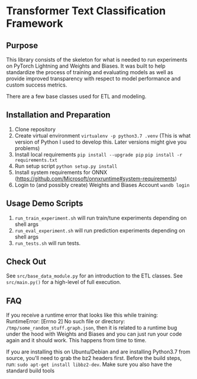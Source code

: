 # Transformer Text Classification Framework

## Purpose

This library consists of the skeleton for what is needed to run experiments on PyTorch Lightning and Weights and Biases. It
was built to help standardize the process of training and evaluating models as well as provide improved transparency with
respect to model performance and custom success metrics.

There are a few base classes used for ETL and modeling.

## Installation and Preparation
1. Clone repository
2. Create virtual environment `virtualenv -p python3.7 .venv`
(This is what version of Python I used to develop this. Later versions might give you problems)
3. Install local requirements
   `pip install --upgrade pip`
   `pip install -r requirements.txt`
4. Run setup script
   `python setup.py install`
5. Install system requirements for ONNX (https://github.com/Microsoft/onnxruntime#system-requirements)
6. Login to (and possibly create) Weights and Biases Account
   `wandb login`

## Usage Demo Scripts
1. `run_train_experiment.sh` will run train/tune experiments depending on shell args
2. `run_eval_experiment.sh` will run prediction experiments depending on shell args
3. `run_tests.sh` will run tests.

## Check Out
See `src/base_data_module.py` for an introduction to the ETL classes.
See `src/main.py()` for a high-level of full execution.

## FAQ
If you receive a runtime error that looks like this while training:
RuntimeError: [Errno 2] No such file or directory: `/tmp/some_random_stuff.graph.json`, then it is related to a runtime bug under the hood with Weights and Biases and you can just run your code again and it should work. This happens from time to time.

If you are installing this on Ubuntu/Debian and are installing Python3.7 from source, you'll need to grab the bz2 headers first. Before the build steps, run: `sudo apt-get install libbz2-dev`. Make sure you also have the standard build tools

